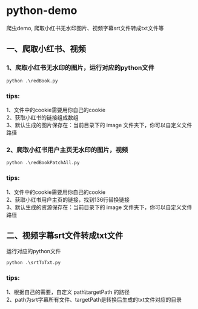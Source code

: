 # python-demo
爬虫demo, 爬取小红书无水印图片、视频字幕srt文件转成txt文件等

## 一、爬取小红书、视频
### 1、爬取小红书无水印的图片，运行对应的python文件
```
python .\redBook.py
```
### tips:
1、文件中的cookie需要用你自己的cookie <br>
2、获取小红书的链接组成数组 <br>
3、默认生成的图片保存在：当前目录下的 image 文件夹下，你可以自定义文件路径 <br>

### 2、爬取小红书用户主页无水印的图片，视频
```
python .\redBookPatchAll.py
```
### tips:
1、文件中的cookie需要用你自己的cookie <br>
2、获取小红书用户主页的链接，找到136行替换链接 <br>
3、默认生成的资源保存在：当前目录下的 image 文件夹下，你可以自定义文件路径 <br>

## 二、视频字幕srt文件转成txt文件
运行对应的python文件
```
python .\srtToTxt.py
```
### tips:
1、根据自己的需要，自定义 path\targetPath 的路径 <br>
2、path为srt字幕所有文件、targetPath是转换后生成的txt文件对应的目录 <br>

